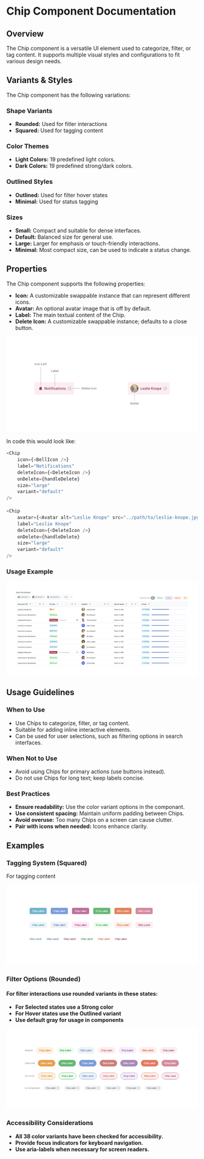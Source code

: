 # Chip Component Documentation

## Overview
The Chip component is a versatile UI element used to categorize, filter, or tag content. It supports multiple visual styles and configurations to fit various design needs.

## Variants & Styles
The Chip component has the following variations:

### **Shape Variants**
- **Rounded:** Used for fitler interactions
- **Squared:** Used for tagging content

### **Color Themes**
- **Light Colors:** 19 predefined light colors.
- **Dark Colors:** 19 predefined strong/dark colors.

### **Outlined Styles**
- **Outlined:** Used for filter hover states
- **Minimal:** Used for status tagging

### **Sizes**
- **Small:** Compact and suitable for dense interfaces.
- **Default:** Balanced size for general use.
- **Large:** Larger for emphasis or touch-friendly interactions.
- **Minimal:** Most compact size, can be used to indicate a status change.

## Properties
The Chip component supports the following properties:
- **Icon:** A customizable swappable instance that can represent different icons.
- **Avatar:** An optional avatar image that is off by default.
- **Label:** The main textual content of the Chip.
- **Delete Icon:** A customizable swappable instance; defaults to a close button.

![image](img/chips-anatomy.png)

In code this would look like:

``` ts
<Chip
    icon={<BellIcon />} 
    label="Notifications"
    deleteIcon={<DeleteIcon />}
    onDelete={handleDelete}
    size="large"
    variant="default"
/>

<Chip
    avatar={<Avatar alt="Leslie Knope" src="../path/to/leslie-knope.jpg" />}
    label="Leslie Knope"
    deleteIcon={<DeleteIcon />}
    onDelete={handleDelete}
    size="large"
    variant="default"
/>
```

### Usage Example
![image](img/chips-example-usage.png)

## Usage Guidelines
### When to Use
- Use Chips to categorize, filter, or tag content.
- Suitable for adding inline interactive elements.
- Can be used for user selections, such as filtering options in search interfaces.

### When Not to Use
- Avoid using Chips for primary actions (use buttons instead).
- Do not use Chips for long text; keep labels concise.

### Best Practices
- **Ensure readability:** Use the color variant options in the componant.
- **Use consistent spacing:** Maintain uniform padding between Chips.
- **Avoid overuse:** Too many Chips on a screen can cause clutter.
- **Pair with icons when needed:** Icons enhance clarity.

## Examples
### **Tagging System** (Squared)
For tagging content

![image](img/Tagging.png)

### **Filter Options** (Rounded)
#### For filter interactions use rounded variants in these states:
- **For Selected states use a Strong color** 
- **For Hover states use the Outlined variant**
- **Use default gray for usage in components**

![image](img/Filtering.png)

### Accessibility Considerations
- **All 38 color variants have been checked for accessibility.**
- **Provide focus indicators for keyboard navigation.**
- **Use aria-labels when necessary for screen readers.**